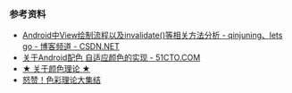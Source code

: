 ### 参考资料
- [Android中View绘制流程以及invalidate()等相关方法分析 - qinjuning、lets go - 博客频道 - CSDN.NET](http://blog.csdn.net/qinjuning/article/details/7110211)
- [关于Android配色 自适应颜色的实现 - 51CTO.COM](http://mobile.51cto.com/abased-435463.htm)
- [★ 关于颜色理论 ★](http://www.ruanyifeng.com/blog/2008/07/color_theory.html)
- [怒赞！色彩理论大集结](http://www.uisdc.com/p3526)